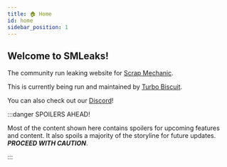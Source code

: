 ```yaml
---
title: 🏠 Home
id: home
sidebar_position: 1
---
```


## Welcome to SMLeaks!

The community run leaking website for [Scrap Mechanic](https://store.steampowered.com/app/387990/).

This is currently being run and maintained by [Turbo Biscuit](https://trbo.dev).

You can also check out our [Discord](pathname:///discord)!

:::danger SPOILERS AHEAD!

Most of the content shown here contains spoilers for upcoming features and content. It also spoils a majority of the storyline for future updates. ***PROCEED WITH CAUTION***.

:::